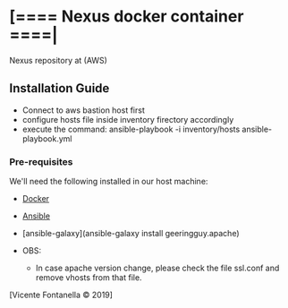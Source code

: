 # [==== Nexus docker container ====|
Nexus repository at (AWS)

## Installation Guide
- Connect to aws bastion host first
 - configure hosts file inside inventory firectory accordingly
 - execute the command:
   ansible-playbook -i inventory/hosts ansible-playbook.yml

### Pre-requisites
We'll need the following installed in our host machine:
- [Docker](https://www.docker.com/get-docker)
- [Ansible](https://www.ansible.com/)
- [ansible-galaxy](ansible-galaxy install geeringguy.apache)


- OBS:
  - In case apache version change, please check the file ssl.conf and remove vhosts from that file.

[Vicente Fontanella © 2019]
